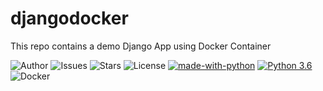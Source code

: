 # djangodocker
This repo contains a demo Django App using Docker Container

![Author](https://img.shields.io/badge/author-littinrajan-blue)
![Issues](https://img.shields.io/github/issues/littinrajan/djangodocker)
![Stars](https://img.shields.io/github/stars/littinrajan/djangodocker)
![License](https://img.shields.io/github/license/littinrajan/djangodocker)
[![made-with-python](https://img.shields.io/badge/Made%20with-Python-1f425f.svg)](https://www.python.org/)
[![Python 3.6](https://img.shields.io/badge/python-3.6-blue.svg)](https://www.python.org/downloads/release/python-360/)
![Docker](https://img.shields.io/badge/docker-%230db7ed.svg?style=for-the-badge&logo=docker&logoColor=white)
